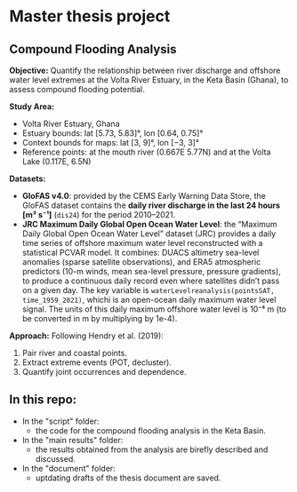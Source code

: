 # Master thesis project

## Compound Flooding Analysis 

**Objective:** Quantify the relationship between river discharge and offshore water level extremes at the Volta River Estuary, in the Keta Basin (Ghana), to assess compound flooding potential.

**Study Area:**
- Volta River Estuary, Ghana
- Estuary bounds: lat [5.73, 5.83]°, lon [0.64, 0.75]°
- Context bounds for maps: lat [3, 9]°, lon [−3, 3]°
- Reference points: at the mouth river (0.667E  5.77N) and at the Volta Lake (0.117E, 6.5N)

**Datasets:**
- **GloFAS v4.0**: provided by the CEMS Early Warning Data Store, the GloFAS dataset contains the **daily river discharge in the last 24 hours [m³ s⁻¹]** (`dis24`) for the period 2010–2021. 
- **JRC Maximum Daily Global Open Ocean Water Level**: the “Maximum Daily Global Open Ocean Water Level” dataset (JRC) provides a daily time series of offshore maximum water level reconstructed with a statistical PCVAR model. It combines: DUACS altimetry sea-level anomalies (sparse satellite observations), and ERA5 atmospheric predictors (10-m winds, mean sea-level pressure, pressure gradients), to produce a continuous daily record even where satellites didn’t pass on a given day. The key variable is  `waterLevelreanalysis(pointsSAT, time_1959_2021)`, whichi is an open-ocean daily maximum water level signal. The units of this daily maximum offshore water level is 10⁻⁴ m (to be converted in m by multiplying by 1e-4).


**Approach:**
Following Hendry et al. (2019):
1. Pair river and coastal points.
2. Extract extreme events (POT, decluster).
3. Quantify joint occurrences and dependence.

## In this repo:
+ In the "script" folder:
  + the code for the compound flooding analysis in the Keta Basin.
+ In the "main results" folder:
  + the results obtained from the analysis are birefly described and discussed.
+ In the "document" folder:
  + uptdating drafts of the thesis document are saved.

